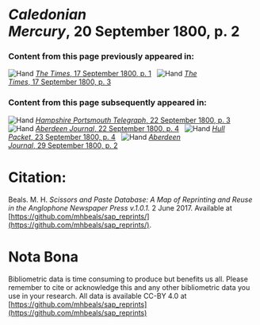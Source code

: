 # *Caledonian Mercury*, 20 September 1800, p. 2  
  
### Content from this page previously appeared in:  
![Hand](http://scissorsandpaste.net/wp-content/uploads/2017/06/smallhandpointer.png) [*The Times*, 17 September 1800, p. 1](https://mhbeals.github.io/sap_html/The-Times/The-Times-17-September-1800-p-1)  
![Hand](http://scissorsandpaste.net/wp-content/uploads/2017/06/smallhandpointer.png) [*The Times*, 17 September 1800, p. 3](https://mhbeals.github.io/sap_html/The-Times/The-Times-17-September-1800-p-3)  
  
### Content from this page subsequently appeared in:  
![Hand](http://scissorsandpaste.net/wp-content/uploads/2017/06/smallhandpointer.png) [*Hampshire Portsmouth Telegraph*, 22 September 1800, p. 3](https://mhbeals.github.io/sap_html/Hampshire-Portsmouth-Telegraph/Hampshire-Portsmouth-Telegraph-22-September-1800-p-3)  
![Hand](http://scissorsandpaste.net/wp-content/uploads/2017/06/smallhandpointer.png) [*Aberdeen Journal*, 22 September 1800, p. 4](https://mhbeals.github.io/sap_html/Aberdeen-Journal/Aberdeen-Journal-22-September-1800-p-4)  
![Hand](http://scissorsandpaste.net/wp-content/uploads/2017/06/smallhandpointer.png) [*Hull Packet*, 23 September 1800, p. 4](https://mhbeals.github.io/sap_html/Hull-Packet/Hull-Packet-23-September-1800-p-4)  
![Hand](http://scissorsandpaste.net/wp-content/uploads/2017/06/smallhandpointer.png) [*Aberdeen Journal*, 29 September 1800, p. 2](https://mhbeals.github.io/sap_html/Aberdeen-Journal/Aberdeen-Journal-29-September-1800-p-2)  


# Citation: 

Beals. M. H. *Scissors and Paste Database: A Map of Reprinting and Reuse in the Anglophone Newspaper Press v.1.0.1.* 2 June 2017. Available at [https://github.com/mhbeals/sap_reprints/](https://github.com/mhbeals/sap_reprints/). 

# Nota Bona

Bibliometric data is time consuming to produce but benefits us all. Please remember to cite or acknowledge this and any other bibliometric data you use in your research. All data is available CC-BY 4.0 at [https://github.com/mhbeals/sap_reprints](https://github.com/mhbeals/sap_reprints)